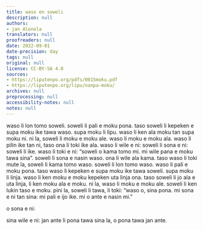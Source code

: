 ```yaml
---
title: waso en soweli
description: null
authors:
- jan Alonola
translators: null
proofreaders: null
date: 2022-09-01
date-precision: day
tags: null
original: null
license: CC-BY-SA 4.0
sources:
- https://liputenpo.org/pdfs/0015moku.pdf
- https://liputenpo.org/lipu/nanpa-moku/
archives: null
preprocessing: null
accessibility-notes: null
notes: null
---
```


waso li lon tomo soweli. soweli li pali e moku pona. taso soweli li kepeken e supa moku ike tawa waso. supa moku li lipu. waso li ken ala moku tan supa moku ni. ni la, soweli li moku e moku ale. waso li moku e moku ala. waso li pilin ike tan ni, taso ona li toki ike ala. waso li wile e ni: soweli li sona e ni: soweli li ike. waso li toki e ni: “soweli o kama tomo mi. mi wile pana e moku tawa sina”. soweli li sona e nasin waso. ona li wile ala kama. taso waso li toki mute la, soweli li kama tomo waso. soweli li lon tomo waso. waso li pali e moku pona. taso waso li kepeken e supa moku ike tawa soweli. supa moku li linja. waso li ken moku e moku kepeken uta linja ona. taso soweli li jo ala e uta linja, li ken moku ala e moku. ni la, waso li moku e moku ale. soweli li ken lukin taso e moku. pini la, soweli li tawa, li toki: “waso o, sina pona. mi sona e ni tan sina: mi pali e ijo ike. mi o ante e nasin mi.”

o sona e ni:

sina wile e ni: jan ante li pona tawa sina la, o pona tawa jan ante.